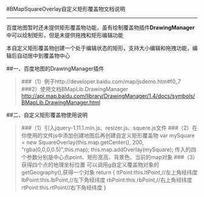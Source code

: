 #BMapSquareOverlay自定义矩形覆盖物文档说明

------

百度地图暂时还未提供矩形覆盖物功能，虽有绘制覆盖物插件**DrawingManager**中可以绘制矩形，但是未提供拖拽和矩形编辑功能

本自定义矩形覆盖物创建一个处于编辑状态的矩形，支持大小编辑和拖拽功能，编辑后自动居中到覆盖物中心

##一、百度地图的DrawingManager插件
>###（1）例子http://developer.baidu.com/map/jsdemo.htm#f0_7
>###2）使用文档BMapLib.DrawingManager
http://api.map.baidu.com/library/DrawingManager/1.4/docs/symbols/BMapLib.DrawingManager.html

##二、自定义矩形覆盖物使用说明
>###（1）引入jquery-1.11.1.min.js、resizer.js、squere.js文件
>###（2）在你使用的文件js中添加创建地图后再创建自定义矩形覆盖物
    var mySquare = new SquareOverlay(this.map.getCenter(), 200, "rgba(0,0,0,0.5)",this.map);
    this.map.addOverlay(mySquare);
    传入的四个参数分别是中心点point、矩形宽高、背景色、当前的map对象
>###（3）获得四个点的地理坐标位置
可以调用g自定义覆盖物对象的getGeography(),获得一个对象
return {
        ltPoint:this.ltPoint,//左上角经纬度
        lbPoint:this.lbPoint,//左下角经纬度
        rbPoint:this.rbPoint,//右上角经纬度
        rtPoint:this.rtPoint//右下角经纬度
    }